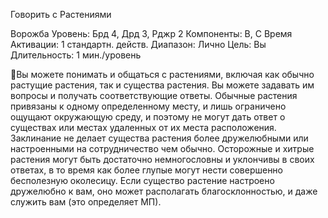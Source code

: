 
Говорить с Растениями

Ворожба
Уровень: Брд 4, Дрд 3, Рджр 2
Компоненты: В, С
Время Активации: 1 стандартн. действ.
Диапазон: Лично
Цель: Вы
Длительность: 1 мин./уровень

Вы можете понимать и общаться с растениями, включая как обычно растущие
растения, так и существа растения. Вы
можете задавать им вопросы и получать
соответствующие ответы. Обычные
растения привязаны к одному определенному месту, и лишь ограничено
ощущают окружающую среду, и поэтому не могут дать ответ о существах
или местах удаленных от их места расположения.
Заклинание не делает существа растения более дружелюбными или настроенными на сотрудничество чем
обычно. Осторожные и хитрые растения могут быть достаточно немногословны и уклончивы в своих ответах, в
то время как более глупые могут нести
совершенно бесполезную околесицу.
Если существо растение настроено дружелюбно к вам, оно может располагать
благосклонностью, и даже служить вам
(это определяет МП).